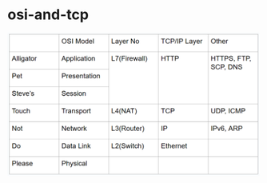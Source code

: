 # osi-and-tcp

![osi-and-tcp](https://github.com/BoB14-dev-Ryu-Gi-Hyeon/osi-and-tcp/blob/main/OSI%20and%20TCP.png)

